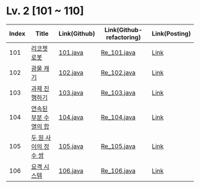 # Lv. 2 \[101 ~ 110]

| Index | Title | Link(Github) | Link(Github-refactoring) | Link(Posting) |
|----|----|----|----|----|
| 101 | [리코쳇 로봇](https://school.programmers.co.kr/learn/courses/30/lessons/169199) | [101.java](https://github.com/2384320/Programmers-Algorithm/blob/main/Lv.2/101~110/101.java) | [Re_101.java](https://github.com/2384320/Programmers-Algorithm/blob/main/Lv.2/101~110/Re_101.java) | [Link](https://swift-badge-161.notion.site/Lv-2-101-ae030e8c3fff4e788ecec3708579caca?pvs=4) |
| 102 | [광물 캐기](https://school.programmers.co.kr/learn/courses/30/lessons/172927) | [102.java](https://github.com/2384320/Programmers-Algorithm/blob/main/Lv.2/101~110/102.java) | [Re_102.java](https://github.com/2384320/Programmers-Algorithm/blob/main/Lv.2/101~110/Re_102.java) | [Link](https://swift-badge-161.notion.site/Lv-2-102-39eabab15f6e45a99bcb870ff846312e?pvs=4) |
| 103 | [과제 진행하기](https://school.programmers.co.kr/learn/courses/30/lessons/176962) | [103.java](https://github.com/2384320/Programmers-Algorithm/blob/main/Lv.2/101~110/103.java) | [Re_103.java](https://github.com/2384320/Programmers-Algorithm/blob/main/Lv.2/101~110/Re_103.java) | [Link]() |
| 104 | [연속된 부분 수열의 합](https://school.programmers.co.kr/learn/courses/30/lessons/178870) | [104.java](https://github.com/2384320/Programmers-Algorithm/blob/main/Lv.2/101~110/104.java) | [Re_104.java](https://github.com/2384320/Programmers-Algorithm/blob/main/Lv.2/101~110/Re_104.java) | [Link]() |
| 105 | [두 원 사이의 정수 쌍](https://school.programmers.co.kr/learn/courses/30/lessons/181187) | [105.java](https://github.com/2384320/Programmers-Algorithm/blob/main/Lv.2/101~110/105.java) | [Re_105.java](https://github.com/2384320/Programmers-Algorithm/blob/main/Lv.2/101~110/Re_105.java) | [Link]() |
| 106 | [요격 시스템](https://school.programmers.co.kr/learn/courses/30/lessons/181187) | [106.java](https://github.com/2384320/Programmers-Algorithm/blob/main/Lv.2/101~110/106.java) | [Re_106.java](https://github.com/2384320/Programmers-Algorithm/blob/main/Lv.2/101~110/Re_106.java) | [Link]() |